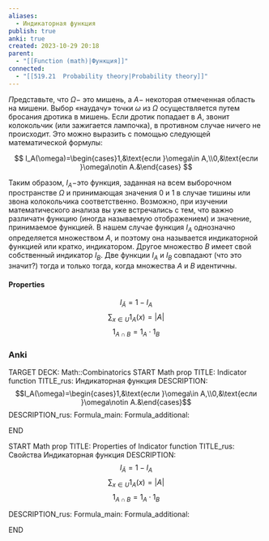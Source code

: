 ```yaml
---
aliases:
  - Индикаторная функция
publish: true
anki: true
created: 2023-10-29 20:18
parent:
  - "[[Function (math)|Функция]]"
connected:
  - "[[519.21  Probability theory|Probability theory]]"
---
```

$\Pi$редставьте, что $\Omega-$ это мишень, а $A-$ некоторая отмеченная область на мишени. Выбор «наудачу» точки $\omega$ из $\Omega$ осуществляется путем бросания дротика в мишень. Если дротик попадает в $A$, звонит колокольчик (или зажигается лампочка), в противном случае ничего не происходит. Это можно выразить с помощью следующей математической формулы:

$$
I_A(\omega)=\begin{cases}1,&\text{если }\omega\in A,\\0,&\text{если }\omega\notin A.&\end{cases}
$$

Таким образом, $I_A-$это функция, заданная на всем выборочном пространстве $\Omega$ и принимающая значения 0 и 1 в случае тишины или звона колокольчика соответственно. Возможно, при изучении математического анализа вы уже встречались с тем, что важно различатн функцию (иногда называемую отображением) и значение, принимаемое функцией. В нашем случае функция $I_A$ однозначно определяется множеством $A$, и поэтому она называется индикаторной функцией или кратко, индикатором. Другое множество $B$ имеет свой собственный индикатор $I_B$. Две функции $I_A$ и $I_B$ совпадают (что это значит?) тогда и только тогда, когда множества $A$ и $B$ идентичны.

#### Properties
$$I_{\bar{A}} = 1 - I_{A}$$
$$\sum_{x\in U}1_A(x)=|A|$$
$$1_{A\cap B}=1_A\cdot1_B$$

### Anki
TARGET DECK: Math::Combinatorics
START
Math prop
TITLE: Indicator function
TITLE_rus: Индикаторная функция
DESCRIPTION: $$I_A(\omega)=\begin{cases}1,&\text{если }\omega\in A,\\0,&\text{если }\omega\notin A.&\end{cases}$$
DESCRIPTION_rus: 
Formula_main: 
Formula_additional:
<!--ID: 1698688139475-->
END

START
Math prop
TITLE: Properties of Indicator function
TITLE_rus: Свойства Индикаторная функция
DESCRIPTION: $$I_{\bar{A}} = 1 - I_{A}$$
$$\sum_{x\in U}1_A(x)=|A|$$
$$1_{A\cap B}=1_A\cdot1_B$$

DESCRIPTION_rus: 
Formula_main: 
Formula_additional:
<!--ID: 1698688139477-->
END










